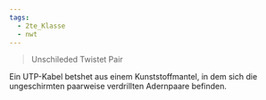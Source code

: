 ```yaml
---
tags:
  - 2te_Klasse
  - nwt
---
```

> Unschileded Twistet Pair 

Ein UTP-Kabel betshet aus einem Kunststoffmantel, in dem sich die ungeschirmten paarweise verdrillten Adernpaare befinden.
